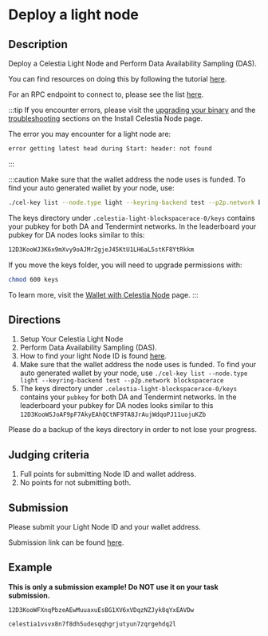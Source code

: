 # Deploy a light node

## Description

Deploy a Celestia Light Node and Perform Data Availability
Sampling (DAS).

You can find resources on doing this by following the
tutorial [here](https://docs.celestia.org/nodes/light-node).

For an RPC endpoint to connect to, please see the list [here](https://docs.celestia.org/nodes/blockspace-race/#rpc-endpoints).

:::tip
If you encounter errors, please visit the [upgrading your binary](../nodes/celestia-node.mdx#upgrading-your-binary)
and the [troubleshooting](../nodes/celestia-node.mdx#troubleshooting)
sections on the Install Celestia Node page.

The error you may encounter for a light node are:

```bash
error getting latest head during Start: header: not found
```

:::

:::caution
Make sure that the wallet address the node uses is funded.
To find your auto generated wallet by your node, use:

```bash
./cel-key list --node.type light --keyring-backend test --p2p.network blockspacerace
```

The keys directory under
`.celestia-light-blockspacerace-0/keys`
contains your pubkey for both DA and Tendermint networks.
In the leaderboard your pubkey for DA nodes looks similar to this:

```bash
12D3KooWJ3K6x9mXvy9oAJMr2gjeJ45KtU1LH6aL5stKF8YtRkkm
```

If you move the keys folder, you will need to upgrade permissions with:

```bash
chmod 600 keys
```

To learn more, visit the
[Wallet with Celestia Node](../../developers/celestia-node-key/) page.
:::

## Directions

1. Setup Your Celestia Light Node
2. Perform Data Availability Sampling (DAS).
3. How to find your light Node ID is found
  [here](https://docs.celestia.org/developers/node-gateway-docs/#post-p2pinfo).
4. Make sure that the wallet address the node uses is funded.
  To find your auto generated wallet by your node, use
  `./cel-key list --node.type light --keyring-backend test --p2p.network blockspacerace`
5. The keys directory under `.celestia-light-blockspacerace-0/keys`
  contains your `pubkey` for both DA and Tendermint networks. In
  the leaderboard your pubkey for DA nodes looks similar to this
  `12D3KooWSJoAF9pF7AkyEAhQCtNF9TA8JrAujWdqoPJ11uojuKZb`

Please do a backup of the keys directory in order to not lose your progress.

## Judging criteria

1. Full points for submitting Node ID and wallet address.
2. No points for not submitting both.

## Submission

Please submit your Light Node ID and your wallet address.

Submission link can be found [here](https://celestia.knack.com/theblockspacerace#testnet-portal).

## Example

**This is only a submission example! Do NOT use it on your task submission.**

`12D3KooWFXnqPbzeAEwMuuaxuEsBG1XV6xVDqzNZJyk8qYxEAVDw`

`celestia1vsvx8n7f8dh5udesqqhgrjutyun7zqrgehdq2l`
